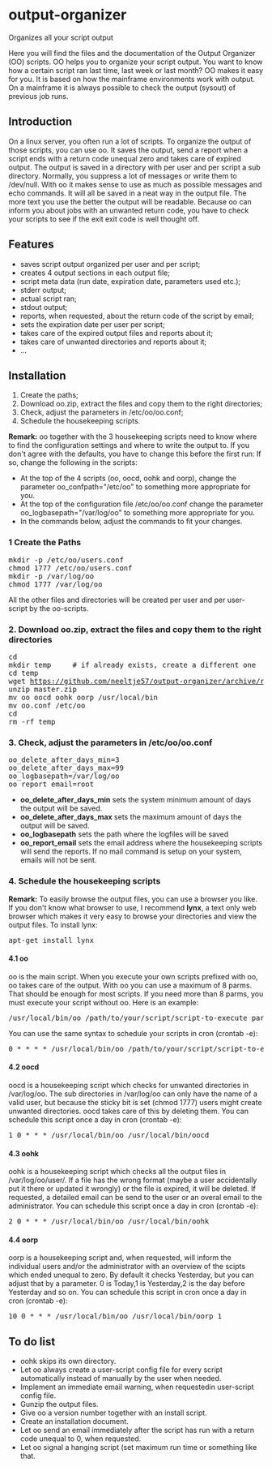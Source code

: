 # output-organizer
Organizes all your script output
<p>Here you will find the files and the documentation of the Output Organizer (OO) scripts. OO helps you to organize your script output. You want to know how a certain script ran last time, last week or last month? OO makes it easy for you. It is based on how the mainframe environments work with output. On a mainframe it is always possible to check the output (sysout) of previous job runs.</p>
<h2>Introduction</h2>
<p>On a linux server, you often run a lot of scripts. To organize the output of those scripts, you can use oo. It saves the output, send a report when a script ends with a return code unequal zero and takes care of expired output. The output is saved in a directory with per user and per script a sub directory. Normally, you suppress a lot of messages or write them to /dev/null. With oo it makes sense to use as much as possible messages and echo commands. It will all be saved in a neat way in the output file. The more text you use the better the output will be readable. Because oo can inform you about jobs with an unwanted return code, you have to check your scripts to see if the exit exit code is well thought off.</p>
<h2>Features</h2>
<ul>
<li>saves script output organized per user and per script;</li>
<li>creates 4 output sections in each output file;</li>
<li>script meta data (run date, expiration date, parameters used etc.);</li>
<li>stderr output;</li>
<li>actual script ran;</li>
<li>stdout output;</li>
<li>reports, when requested, about the return code of the script by email;</li>
<li>sets the expiration date per user per script;</li>
<li>takes care of the expired output files and reports about it;</li>
<li>takes care of unwanted directories and reports about it;</li>
<li>...</li>
</ul>
<h2>Installation</h2>
<ol>
<li>Create the paths;</li>
<li>Download oo.zip, extract the files and copy them to the right directories;</li>
<li>Check, adjust the parameters in /etc/oo/oo.conf;</li>
<li>Schedule the housekeeping scripts.</li>
</ol>
<p><strong>Remark:</strong> oo together with the 3 housekeeping scripts need to know where to find the configuration settings and where to write the output to. If you don't agree with the defaults, you have to change this before the first run: If so, change the following in the scripts:</p>
<ul>
<li>At the top of the 4 scripts (oo, oocd, oohk and oorp), change the parameter oo_confpath="/etc/oo" to something more appropriate for you.</li>
<li>At the top of the configuration file /etc/oo/oo.conf change the parameter oo_logbasepath="/var/log/oo" to something more appropriate for you.</li>
<li>In the commands below, adjust the commands to fit your changes.</li>
</ul>
<h3>1 Create the Paths</h3>
<pre>mkdir -p /etc/oo/users.conf<br />chmod 1777 /etc/oo/users.conf<br />mkdir -p /var/log/oo<br />chmod 1777 /var/log/oo</pre>
<p>All the other files and directories will be created per user and per user-script by the oo-scripts.</p>
<h3>2. Download oo.zip, extract the files and copy them to the right directories</h3>
<pre>cd<br />mkdir temp&nbsp;&nbsp;&nbsp;&nbsp; # if already exists, create a different one<br />cd temp<br />wget <a href="https://github.com/neeltje57/output-organizer/archive/refs/heads/master.zip">https://github.com/neeltje57/output-organizer/archive/refs/heads/master.zip</a><br />unzip master.zip<br />mv oo oocd oohk oorp /usr/local/bin<br />mv oo.conf /etc/oo<br />cd<br />rm -rf temp</pre>
<h3>3. Check, adjust the parameters in /etc/oo/oo.conf</h3>
<pre>oo_delete_after_days_min=3<br />oo_delete_after_days_max=99<br />oo_logbasepath=/var/log/oo<br />oo_report_email=root</pre>
<ul>
<li><strong>oo_delete_after_days_min</strong> sets the system minimum amount of days the output will be saved.</li>
<li><strong>oo_delete_after_days_max</strong> sets the maximum amount of days the output will be saved.</li>
<li><strong>oo_logbasepath</strong> sets the path where the logfiles will be saved</li>
<li><strong>oo_report_email</strong> sets the email address where the housekeeping scripts will send the reports. If no mail command is setup on your system, emails will not be sent.</li>
</ul>
<h3>4. Schedule the housekeeping scripts</h3>
<p><strong>Remark:</strong> To easily browse the output files, you can use a browser you like. If you don't know what browser to use, I recommend <strong>lynx</strong>, a text only web browser which makes it very easy to browse your directories and view the output files. To install lynx:</p>
<pre>apt-get install lynx</pre>
<h4>4.1 oo</h4>
<p>oo is the main script. When you execute your own scripts prefixed with oo, oo takes care of the output. With oo you can use a maximum of 8 parms. That should be enough for most scripts. If you need more than 8 parms, you must execute your script without oo. Here is an example:</p>
<pre>/usr/local/bin/oo /path/to/your/script/script-to-execute parm1 parm2 ... parm8</pre>
<p>You can use the same syntax to schedule your scripts in cron (crontab -e):</p>
<pre>0 * * * * /usr/local/bin/oo /path/to/your/script/script-to-execute parm1i parm2 ... parm8</pre>
<h4>4.2 oocd</h4>
<p>oocd is a housekeeping script which checks for unwanted directories in /var/log/oo. The sub directories in /var/log/oo can only have the name of a valid user, but because the sticky bit is set (chmod 1777) users might create unwanted directories. oocd takes care of this by deleting them. You can schedule this script once a day in cron (crontab -e):</p>
<pre>1 0 * * * /usr/local/bin/oo /usr/local/bin/oocd</pre>
<h4>4.3 oohk</h4>
<p>oohk is a housekeeping script which checks all the output files in /var/log/oo/user/. If a file has the wrong format (maybe a user accidentally put it there or updated it wrongly) or the file is expired, it will be deleted. If requested, a detailed email can be send to the user or an overal email to the administrator. You can schedule this script once a day in cron (crontab -e):</p>
<pre>2 0 * * * /usr/local/bin/oo /usr/local/bin/oohk</pre>
<h4>4.4 oorp</h4>
<p>oorp is a housekeeping script and, when requested, will inform the individual users and/or the administrator with an overview of the scipts which ended unequal to zero. By default it checks Yesterday, but you can adjust that by a parameter. 0 is Today,1 is Yesterday,2 is the day before Yesterday and so on. You can schedule this script in cron once a day in cron (crontab -e):</p>
<pre>10 0 * * * /usr/local/bin/oo /usr/local/bin/oorp 1</pre>
<h2>To do list</h2>
<ul>
<li>
<div>oohk skips its own directory.</div>
</li>
<li>
<div>Let oo always create a user-script config file for every script automatically instead of manually by the user when needed.</div>
</li>
<li>
<div>Implement an immediate email warning, when requestedin user-script config file.</div>
</li>
<li>
<div>Gunzip the output files.</div>
</li>
<li>
<div>Give oo a version number together with an install script.</div>
</li>
<li>
<div>Create an installation document.</div>
</li>
<li>
<div>Let oo send an email immediately after the script has run with a return code unequal to 0, when requested.</div>
</li>
<li>
<div>Let oo signal a hanging script (set maximum run time or something like that.</div>
</li>
</ul>
